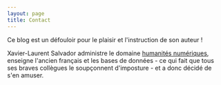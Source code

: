 ```yaml
---
layout: page
title: Contact
---
```


<p class="message">
  Ce blog est un défouloir pour le plaisir et l'instruction de son auteur !
</p>

Xavier-Laurent Salvador administre le domaine [humanités numériques](http://www.humanitesnumeriques.fr), enseigne l'ancien français et les bases de données - ce qui fait que tous ses braves collègues le soupçonnent d'imposture - et a donc décidé de s'en amuser.